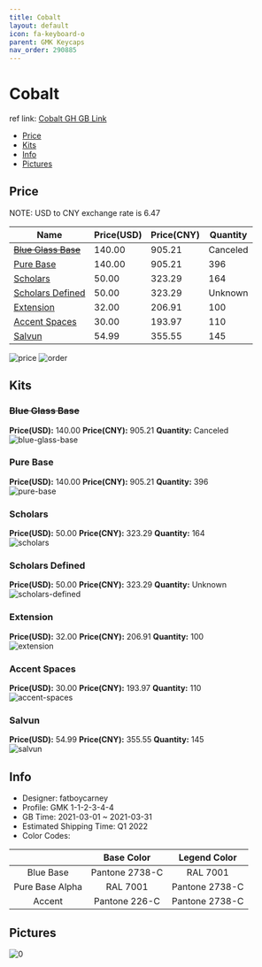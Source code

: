 ```yaml
---
title: Cobalt 
layout: default
icon: fa-keyboard-o
parent: GMK Keycaps
nav_order: 290885
---
```


# Cobalt 

ref link: [Cobalt GH GB Link](https://geekhack.org/index.php?topic=111443.0)

* [Price](#price)
* [Kits](#kits)
* [Info](#info)
* [Pictures](#pictures)

## Price

NOTE: USD to CNY exchange rate is 6.47

| Name          | Price(USD)   |  Price(CNY) | Quantity |
| ------------- | ------------ |  ---------- | -------- |
|[~~Blue Glass Base~~](#blue-glass-base)|140.00|905.21|Canceled|
|[Pure Base](#pure-base)|140.00|905.21|396|
|[Scholars](#scholars)|50.00|323.29|164|
|[Scholars Defined](#scholars-defined)|50.00|323.29|Unknown|
|[Extension](#extension)|32.00|206.91|100|
|[Accent Spaces](#accent-spaces)|30.00|193.97|110|
|[Salvun](#salvun)|54.99|355.55|145|

<img src="{{ 'assets/images/gmk-keycaps/Cobalt/price.png' | relative_url }}" alt="price" class="image featured">
<img src="{{ 'assets/images/gmk-keycaps/Cobalt/order.png' | relative_url }}" alt="order" class="image featured">

## Kits
### ~~Blue Glass Base~~  
**Price(USD):** 140.00	**Price(CNY):** 905.21	**Quantity:** Canceled  
<img src="{{ 'assets/images/gmk-keycaps/Cobalt/kits_pics/blue-glass-base.png' | relative_url }}" alt="blue-glass-base" class="image featured">

### Pure Base  
**Price(USD):** 140.00	**Price(CNY):** 905.21	**Quantity:** 396  
<img src="{{ 'assets/images/gmk-keycaps/Cobalt/kits_pics/pure-base.jpg' | relative_url }}" alt="pure-base" class="image featured">

### Scholars  
**Price(USD):** 50.00	**Price(CNY):** 323.29	**Quantity:** 164  
<img src="{{ 'assets/images/gmk-keycaps/Cobalt/kits_pics/scholars.jpg' | relative_url }}" alt="scholars" class="image featured">

### Scholars Defined  
**Price(USD):** 50.00	**Price(CNY):** 323.29	**Quantity:** Unknown  
<img src="{{ 'assets/images/gmk-keycaps/Cobalt/kits_pics/scholars-defined.jpg' | relative_url }}" alt="scholars-defined" class="image featured">

### Extension  
**Price(USD):** 32.00	**Price(CNY):** 206.91	**Quantity:** 100  
<img src="{{ 'assets/images/gmk-keycaps/Cobalt/kits_pics/extension.jpg' | relative_url }}" alt="extension" class="image featured">

### Accent Spaces  
**Price(USD):** 30.00	**Price(CNY):** 193.97	**Quantity:** 110  
<img src="{{ 'assets/images/gmk-keycaps/Cobalt/kits_pics/accent-spaces.jpg' | relative_url }}" alt="accent-spaces" class="image featured">

### Salvun  
**Price(USD):** 54.99	**Price(CNY):** 355.55	**Quantity:** 145  
<img src="{{ 'assets/images/gmk-keycaps/Cobalt/kits_pics/salvun.png' | relative_url }}" alt="salvun" class="image featured">

## Info
* Designer: fatboycarney  
* Profile: GMK 1-1-2-3-4-4  
* GB Time: 2021-03-01 ~ 2021-03-31  
* Estimated Shipping Time: Q1 2022  
* Color Codes:  

| |Base Color     | Legend Color
| :-------------: | :-------------: | :------------:
|Blue Base|Pantone 2738-C|RAL 7001
|Pure Base Alpha|RAL 7001|Pantone 2738-C
|Accent|Pantone 226-C|Pantone 2738-C


## Pictures  
<img src="{{ 'assets/images/gmk-keycaps/Cobalt/rendering_pics/0.jpg' | relative_url }}" alt="0" class="image featured">
